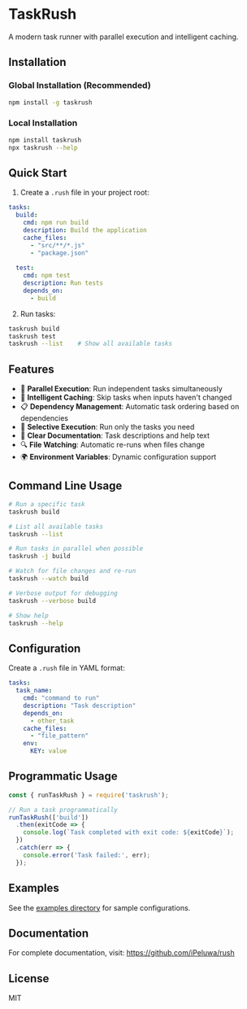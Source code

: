 # TaskRush

A modern task runner with parallel execution and intelligent caching.

## Installation

### Global Installation (Recommended)

```bash
npm install -g taskrush
```

### Local Installation

```bash
npm install taskrush
npx taskrush --help
```

## Quick Start

1. Create a `.rush` file in your project root:

```yaml
tasks:
  build:
    cmd: npm run build
    description: Build the application
    cache_files:
      - "src/**/*.js"
      - "package.json"
  
  test:
    cmd: npm test
    description: Run tests
    depends_on:
      - build
```

2. Run tasks:

```bash
taskrush build
taskrush test
taskrush --list    # Show all available tasks
```

## Features

- 🚀 **Parallel Execution**: Run independent tasks simultaneously
- 💾 **Intelligent Caching**: Skip tasks when inputs haven't changed
- 📋 **Dependency Management**: Automatic task ordering based on dependencies
- 🎯 **Selective Execution**: Run only the tasks you need
- 📝 **Clear Documentation**: Task descriptions and help text
- 🔍 **File Watching**: Automatic re-runs when files change
- 🌍 **Environment Variables**: Dynamic configuration support

## Command Line Usage

```bash
# Run a specific task
taskrush build

# List all available tasks
taskrush --list

# Run tasks in parallel when possible
taskrush -j build

# Watch for file changes and re-run
taskrush --watch build

# Verbose output for debugging
taskrush --verbose build

# Show help
taskrush --help
```

## Configuration

Create a `.rush` file in YAML format:

```yaml
tasks:
  task_name:
    cmd: "command to run"
    description: "Task description"
    depends_on:
      - other_task
    cache_files:
      - "file_pattern"
    env:
      KEY: value
```

## Programmatic Usage

```javascript
const { runTaskRush } = require('taskrush');

// Run a task programmatically
runTaskRush(['build'])
  .then(exitCode => {
    console.log(`Task completed with exit code: ${exitCode}`);
  })
  .catch(err => {
    console.error('Task failed:', err);
  });
```

## Examples

See the [examples directory](https://github.com/iPeluwa/rush/tree/master/examples) for sample configurations.

## Documentation

For complete documentation, visit: https://github.com/iPeluwa/rush

## License

MIT
